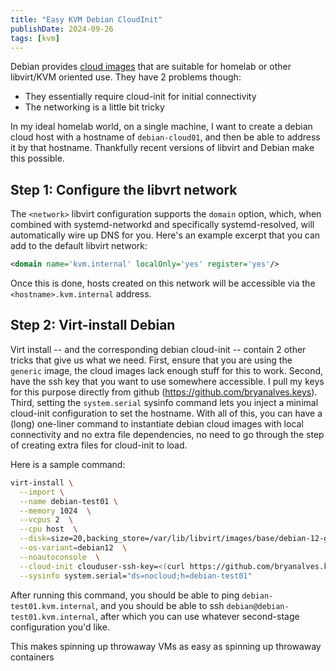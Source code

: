 ```yaml
---
title: "Easy KVM Debian CloudInit"
publishDate: 2024-09-26
tags: [kvm]
---
```


Debian provides [cloud images](https://cloud.debian.org/images/cloud/) that are suitable for homelab or other libvirt/KVM oriented use.  They have 2 problems though:

* They essentially require cloud-init for initial connectivity
* The networking is a little bit tricky

In my ideal homelab world, on a single machine, I want to create a debian cloud host with a hostname of `debian-cloud01`, and then be able to address it by that hostname.  Thankfully recent versions of libvirt and Debian make this possible.

## Step 1: Configure the libvrt network

The `<network>` libvirt configuration supports the `domain` option, which, when combined with systemd-networkd and specifically systemd-resolved, will automatically wire up DNS for you.  Here's an example excerpt that you can add to the default libvirt network:

```xml
<domain name='kvm.internal' localOnly='yes' register='yes'/>
```

Once this is done, hosts created on this network will be accessible via the `<hostname>.kvm.internal` address.

## Step 2: Virt-install Debian

Virt install -- and the corresponding debian cloud-init -- contain 2 other tricks that give us what we need.  First, ensure that you are using the `generic` image, the cloud images lack enough stuff for this to work.  Second, have the ssh key that you want to use somewhere accessible.  I pull my keys for this purpose directly from github (https://github.com/bryanalves.keys).  Third, setting the `system.serial` sysinfo command lets you inject a minimal cloud-init configuration to set the hostname. With all of this, you can have a (long) one-liner command to instantiate debian cloud images with local connectivity and no extra file dependencies, no need to go through the step of creating extra files for cloud-init to load.

Here is a sample command:

```sh
virt-install \
  --import \
  --name debian-test01 \
  --memory 1024  \
  --vcpus 2  \
  --cpu host  \
  --disk=size=20,backing_store=/var/lib/libvirt/images/base/debian-12-generic-amd64-20240717-1811.qcow2  \
  --os-variant=debian12  \
  --noautoconsole  \
  --cloud-init clouduser-ssh-key=<(curl https://github.com/bryanalves.keys | head -1),root-password-generate=on,disable=on  \
  --sysinfo system.serial="ds=nocloud;h=debian-test01"
```

After running this command, you should be able to ping `debian-test01.kvm.internal`, and you should be able to ssh `debian@debian-test01.kvm.internal`, after which you can use whatever second-stage configuration you'd like.

This makes spinning up throwaway VMs as easy as spinning up throwaway containers
